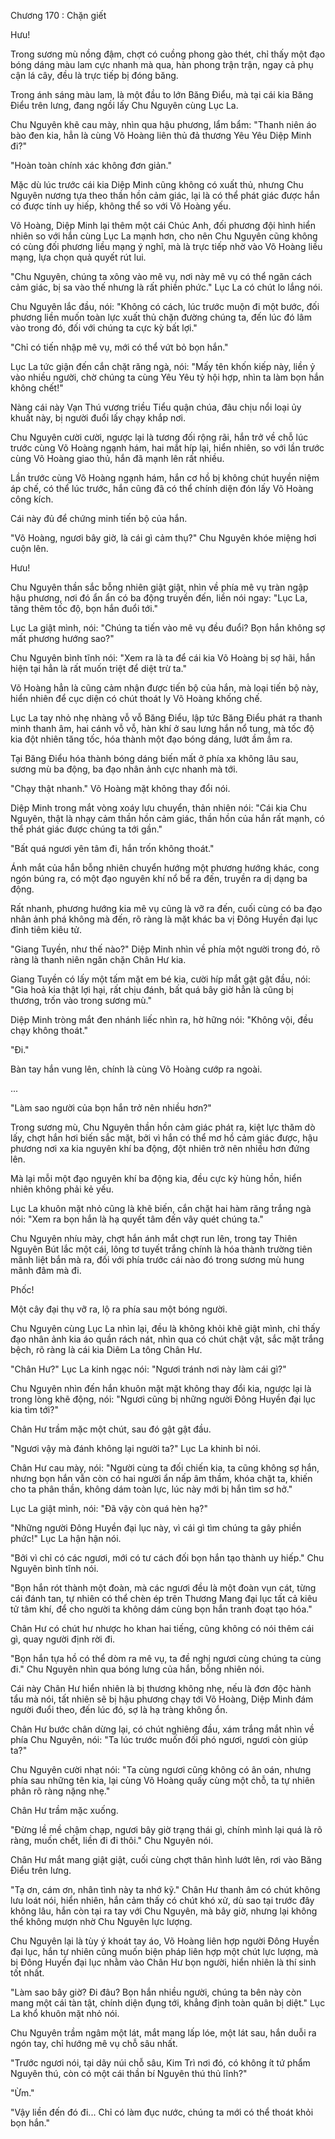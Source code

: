 




Chương 170 : Chặn giết


Hưu!

Trong sương mù nồng đậm, chợt có cuồng phong gào thét, chỉ thấy một đạo bóng dáng màu lam cực nhanh mà qua, hàn phong trận trận, ngay cả phụ cận lá cây, đều là trực tiếp bị đóng băng.

Trong ánh sáng màu lam, là một đầu to lớn Băng Điểu, mà tại cái kia Băng Điểu trên lưng, đang ngồi lấy Chu Nguyên cùng Lục La.

Chu Nguyên khẽ cau mày, nhìn qua hậu phương, lẩm bẩm: "Thanh niên áo bào đen kia, hẳn là cùng Võ Hoàng liên thủ đả thương Yêu Yêu Diệp Minh đi?"

"Hoàn toàn chính xác không đơn giản."

Mặc dù lúc trước cái kia Diệp Minh cũng không có xuất thủ, nhưng Chu Nguyên nương tựa theo thần hồn cảm giác, lại là có thể phát giác được hắn có được tính uy hiếp, không thể so với Võ Hoàng yếu.

Võ Hoàng, Diệp Minh lại thêm một cái Chúc Anh, đối phương đội hình hiển nhiên so với hắn cùng Lục La mạnh hơn, cho nên Chu Nguyên cũng không có cùng đối phương liều mạng ý nghĩ, mà là trực tiếp nhờ vào Võ Hoàng liều mạng, lựa chọn quả quyết rút lui.

"Chu Nguyên, chúng ta xông vào mê vụ, nơi này mê vụ có thể ngăn cách cảm giác, bị sa vào thế nhưng là rất phiền phức." Lục La có chút lo lắng nói.

Chu Nguyên lắc đầu, nói: "Không có cách, lúc trước muộn đi một bước, đối phương liền muốn toàn lực xuất thủ chặn đường chúng ta, đến lúc đó lâm vào trong đó, đối với chúng ta cực kỳ bất lợi."

"Chỉ có tiến nhập mê vụ, mới có thể vứt bỏ bọn hắn."

Lục La tức giận đến cắn chặt răng ngà, nói: "Mấy tên khốn kiếp này, liền ỷ vào nhiều người, chờ chúng ta cùng Yêu Yêu tỷ hội hợp, nhìn ta làm bọn hắn không chết!"

Nàng cái này Vạn Thú vương triều Tiểu quận chúa, đâu chịu nổi loại ủy khuất này, bị người đuổi lấy chạy khắp nơi.

Chu Nguyên cười cười, ngược lại là tương đối rộng rãi, hắn trở về chỗ lúc trước cùng Võ Hoàng ngạnh hám, hai mắt híp lại, hiển nhiên, so với lần trước cùng Võ Hoàng giao thủ, hắn đã mạnh lên rất nhiều.

Lần trước cùng Võ Hoàng ngạnh hám, hắn cơ hồ bị không chút huyền niệm áp chế, có thể lúc trước, hắn cũng đã có thể chính diện đón lấy Võ Hoàng công kích.

Cái này đủ để chứng minh tiến bộ của hắn.

"Võ Hoàng, ngươi bây giờ, là cái gì cảm thụ?" Chu Nguyên khóe miệng hơi cuộn lên.

Hưu!

Chu Nguyên thần sắc bỗng nhiên giật giật, nhìn về phía mê vụ tràn ngập hậu phương, nơi đó ẩn ẩn có ba động truyền đến, liền nói ngay: "Lục La, tăng thêm tốc độ, bọn hắn đuổi tới."

Lục La giật mình, nói: "Chúng ta tiến vào mê vụ đều đuổi? Bọn hắn không sợ mất phương hướng sao?"

Chu Nguyên bình tĩnh nói: "Xem ra là ta để cái kia Võ Hoàng bị sợ hãi, hắn hiện tại hẳn là rất muốn triệt để diệt trừ ta."

Võ Hoàng hẳn là cũng cảm nhận được tiến bộ của hắn, mà loại tiến bộ này, hiển nhiên để cục diện có chút thoát ly Võ Hoàng khống chế.

Lục La tay nhỏ nhẹ nhàng vỗ vỗ Băng Điểu, lập tức Băng Điểu phát ra thanh minh thanh âm, hai cánh vỗ vỗ, hàn khí ở sau lưng hắn nổ tung, mà tốc độ kia đột nhiên tăng tốc, hóa thành một đạo bóng dáng, lướt ầm ầm ra.

Tại Băng Điểu hóa thành bóng dáng biến mất ở phía xa không lâu sau, sương mù ba động, ba đạo nhân ảnh cực nhanh mà tới.

"Chạy thật nhanh." Võ Hoàng mặt không thay đổi nói.

Diệp Minh trong mắt vòng xoáy lưu chuyển, thản nhiên nói: "Cái kia Chu Nguyên, thật là nhạy cảm thần hồn cảm giác, thần hồn của hắn rất mạnh, có thể phát giác được chúng ta tới gần."

"Bất quá ngươi yên tâm đi, hắn trốn không thoát."

Ánh mắt của hắn bỗng nhiên chuyển hướng một phương hướng khác, cong ngón búng ra, có một đạo nguyên khí nổ bể ra đến, truyền ra dị dạng ba động.

Rất nhanh, phương hướng kia mê vụ cũng là vỡ ra đến, cuối cùng có ba đạo nhân ảnh phá không mà đến, rõ ràng là mặt khác ba vị Đông Huyền đại lục đỉnh tiêm kiêu tử.

"Giang Tuyền, như thế nào?" Diệp Minh nhìn về phía một người trong đó, rõ ràng là thanh niên ngăn chặn Chân Hư kia.

Giang Tuyền có lấy một tấm mặt em bé kia, cười híp mắt gật gật đầu, nói: "Gia hoả kia thật lợi hại, rất chịu đánh, bất quá bây giờ hẳn là cũng bị thương, trốn vào trong sương mù."

Diệp Minh tròng mắt đen nhánh liếc nhìn ra, hờ hững nói: "Không vội, đều chạy không thoát."

"Đi."

Bàn tay hắn vung lên, chính là cùng Võ Hoàng cướp ra ngoài.

...

"Làm sao người của bọn hắn trở nên nhiều hơn?"

Trong sương mù, Chu Nguyên thần hồn cảm giác phát ra, kiệt lực thăm dò lấy, chợt hắn hơi biến sắc mặt, bởi vì hắn có thể mơ hồ cảm giác được, hậu phương nơi xa kia nguyên khí ba động, đột nhiên trở nên nhiều hơn đứng lên.

Mà lại mỗi một đạo nguyên khí ba động kia, đều cực kỳ hùng hồn, hiển nhiên không phải kẻ yếu.

Lục La khuôn mặt nhỏ cũng là khẽ biến, cắn chặt hai hàm răng trắng ngà nói: "Xem ra bọn hắn là hạ quyết tâm đến vây quét chúng ta."

Chu Nguyên nhíu mày, chợt hắn ánh mắt chợt run lên, trong tay Thiên Nguyên Bút lắc một cái, lông tơ tuyết trắng chính là hóa thành trường tiên mãnh liệt bắn mà ra, đối với phía trước cái nào đó trong sương mù hung mãnh đâm mà đi.

Phốc!

Một cây đại thụ vỡ ra, lộ ra phía sau một bóng người.

Chu Nguyên cùng Lục La nhìn lại, đều là không khỏi khẽ giật mình, chỉ thấy đạo nhân ảnh kia áo quần rách nát, nhìn qua có chút chật vật, sắc mặt trắng bệch, rõ ràng là cái kia Diêm La tông Chân Hư.

"Chân Hư?" Lục La kinh ngạc nói: "Ngươi tránh nơi này làm cái gì?"

Chu Nguyên nhìn đến hắn khuôn mặt mặt không thay đổi kia, ngược lại là trong lòng khẽ động, nói: "Ngươi cũng bị những người Đông Huyền đại lục kia tìm tới?"

Chân Hư trầm mặc một chút, sau đó gật gật đầu.

"Ngươi vậy mà đánh không lại người ta?" Lục La khinh bỉ nói.

Chân Hư cau mày, nói: "Người cùng ta đối chiến kia, ta cũng không sợ hắn, nhưng bọn hắn vẫn còn có hai người ẩn nấp âm thầm, khóa chặt ta, khiến cho ta phân thần, không dám toàn lực, lúc này mới bị hắn tìm sơ hở."

Lục La giật mình, nói: "Đã vậy còn quá hèn hạ?"

"Những người Đông Huyền đại lục này, vì cái gì tìm chúng ta gây phiền phức!" Lục La hận hận nói.

"Bởi vì chỉ có các ngươi, mới có tư cách đối bọn hắn tạo thành uy hiếp." Chu Nguyên bình tĩnh nói.

"Bọn hắn rót thành một đoàn, mà các ngươi đều là một đoàn vụn cát, từng cái đánh tan, tự nhiên có thể chèn ép trên Thương Mang đại lục tất cả kiêu tử tâm khí, để cho người ta không dám cùng bọn hắn tranh đoạt tạo hóa."

Chân Hư có chút hư nhược ho khan hai tiếng, cũng không có nói thêm cái gì, quay người định rời đi.

"Bọn hắn tựa hồ có thể dòm ra mê vụ, ta đề nghị ngươi cùng chúng ta cùng đi." Chu Nguyên nhìn qua bóng lưng của hắn, bỗng nhiên nói.

Cái này Chân Hư hiển nhiên là bị thương không nhẹ, nếu là đơn độc hành tẩu mà nói, tất nhiên sẽ bị hậu phương chạy tới Võ Hoàng, Diệp Minh đám người đuổi theo, đến lúc đó, sợ là hạ tràng không ổn.

Chân Hư bước chân dừng lại, có chút nghiêng đầu, xám trắng mắt nhìn về phía Chu Nguyên, nói: "Ta lúc trước muốn đối phó ngươi, ngươi còn giúp ta?"

Chu Nguyên cười nhạt nói: "Ta cùng ngươi cũng không có ân oán, nhưng phía sau những tên kia, lại cùng Võ Hoàng quấy cùng một chỗ, ta tự nhiên phân rõ ràng nặng nhẹ."

Chân Hư trầm mặc xuống.

"Đừng lề mề chậm chạp, ngươi bây giờ trạng thái gì, chính mình lại quá là rõ ràng, muốn chết, liền đi đi thôi." Chu Nguyên nói.

Chân Hư mắt mang giật giật, cuối cùng chợt thân hình lướt lên, rơi vào Băng Điểu trên lưng.

"Tạ ơn, cám ơn, nhân tình này ta nhớ kỹ." Chân Hư thanh âm có chút không lưu loát nói, hiển nhiên, hắn cảm thấy có chút khó xử, dù sao tại trước đây không lâu, hắn còn tại ra tay với Chu Nguyên, mà bây giờ, nhưng lại không thể không mượn nhờ Chu Nguyên lực lượng.

Chu Nguyên lại là tùy ý khoát tay áo, Võ Hoàng liên hợp người Đông Huyền đại lục, hắn tự nhiên cũng muốn biện pháp liên hợp một chút lực lượng, mà bị Đông Huyền đại lục nhằm vào Chân Hư bọn người, hiển nhiên là thí sinh tốt nhất.

"Làm sao bây giờ? Đi đâu? Bọn hắn nhiều người, chúng ta bên này còn mang một cái tàn tật, chính diện đụng tới, khẳng định toàn quân bị diệt." Lục La khổ khuôn mặt nhỏ nói.

Chu Nguyên trầm ngâm một lát, mắt mang lấp lóe, một lát sau, hắn duỗi ra ngón tay, chỉ hướng mê vụ chỗ sâu nhất.

"Trước ngươi nói, tại dãy núi chỗ sâu, Kim Trì nơi đó, có không ít tứ phẩm Nguyên thú, còn có một cái thần bí Nguyên thú thủ lĩnh?"

"Ừm."

"Vậy liền đến đó đi... Chỉ có làm đục nước, chúng ta mới có thể thoát khỏi bọn hắn."




